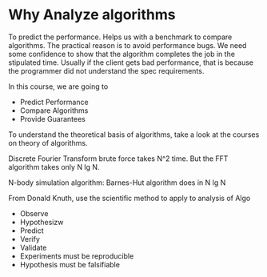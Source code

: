 # Why Analyze algorithms

To predict the performance. Helps us with a benchmark to compare algorithms. The practical reason is to avoid performance bugs. We need some confidence to show that the algorithm completes the job in the stipulated time. Usually if the client gets bad performance, that is because the programmer did not understand the spec requirements. 

In this course, we are going to
* Predict Performance
* Compare Algorithms
* Provide Guarantees

To understand the theoretical basis of algorithms, take a look at the courses on theory of algorithms.

Discrete Fourier Transform brute force takes N^2 time. But the FFT algorithm takes only N lg N.

N-body simulation algorithm: Barnes-Hut algorithm does in N lg N

From Donald Knuth, use the scientific method to apply to analysis of Algo
* Observe
* Hypothesizw
* Predict
* Verify
* Validate
* Experiments must be reproducible
* Hypothesis must be falsifiable
